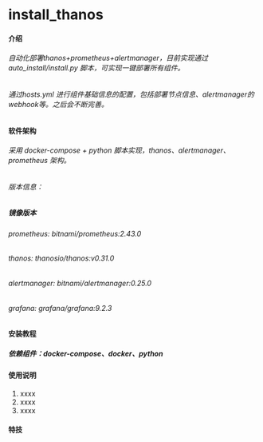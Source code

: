 # install_thanos

#### 介绍
###### 自动化部署thanos+prometheus+alertmanager，目前实现通过auto_install/install.py 脚本，可实现一键部署所有组件。
###### 通过hosts.yml 进行组件基础信息的配置，包括部署节点信息、alertmanager的 webhook等。之后会不断完善。

#### 软件架构
###### 采用 docker-compose + python 脚本实现，thanos、alertmanager、prometheus 架构。
###### 版本信息：
##### 镜像版本
###### prometheus: bitnami/prometheus:2.43.0
###### thanos: thanosio/thanos:v0.31.0
###### alertmanager: bitnami/alertmanager:0.25.0
###### grafana: grafana/grafana:9.2.3


#### 安装教程
##### 依赖组件：docker-compose、docker、python


#### 使用说明

1.  xxxx
2.  xxxx
3.  xxxx



#### 特技
